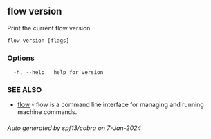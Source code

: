 ## flow version

Print the current flow version.

```
flow version [flags]
```

### Options

```
  -h, --help   help for version
```

### SEE ALSO

* [flow](flow.md)	 - flow is a command line interface for managing and running machine commands.

###### Auto generated by spf13/cobra on 7-Jan-2024
